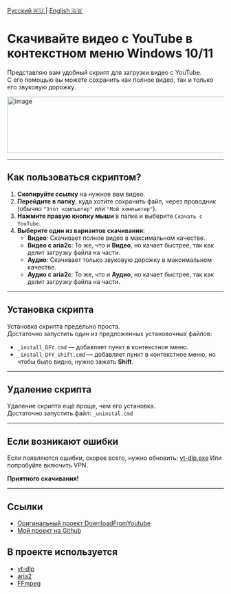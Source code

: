 [Русский 🇷🇺 ](README_RU.md) | [English 🇬🇧 ](README.md)

# Скачивайте видео с YouTube в контекстном меню Windows 10/11

Представляю вам удобный скрипт для загрузки видео с YouTube.  
С его помощью вы можете сохранить как полное видео, так и только его звуковую дорожку.

<img width="567" height="131" alt="image" src="https://github.com/user-attachments/assets/82ab93ef-4d9c-48be-800c-8221e69ca6d9" />


---

## Как пользоваться скриптом?

1. **Скопируйте ссылку** на нужное вам видео.  
2. **Перейдите в папку**, куда хотите сохранить файл, через проводник (обычно `"Этот компьютер"` или `"Мой компьютер"`).  
3. **Нажмите правую кнопку мыши** в папке и выберите `Скачать с YouTube`.  
4. **Выберите один из вариантов скачивания:**
   - **Видео**: Скачивает полное видео в максимальном качестве.  
   - **Видео с aria2c**: То же, что и **Видео**, но качает быстрее, так как делит загрузку файла на части.  
   - **Аудио**: Скачивает только звуковую дорожку в максимальном качестве.  
   - **Аудио с aria2c**: То же, что и **Аудио**, но качает быстрее, так как делит загрузку файла на части.  

---

## Установка скрипта

Установка скрипта предельно проста.  
Достаточно запустить один из предложенных установочных файлов:

- `_install_DFY.cmd` — добавляет пункт в контекстное меню.  
- `_install_DFY_shift.cmd` — добавляет пункт в контекстное меню, но чтобы было видно, нужно зажать **Shift**.  

---

## Удаление скрипта

Удаление скрипта ещё проще, чем его установка.  
Достаточно запустить файл: `_uninstal.cmd` 


---

## Если возникают ошибки

Если появляются ошибки, скорее всего, нужно обновить: [yt-dlp.exe](https://github.com/yt-dlp/yt-dlp/releases) Или попробуйте включить VPN.  

**Приятного скачивания!**

---

## Ссылки

- [Оригинальный проект DownloadFromYoutube](https://win10tweaker.ru/forum/topic/downloadfromyoutube)  
- [Мой проект на Github](https://github.com/a111et/downloadfromyoutube/releases)  

## В проекте используется
- [yt-dlp](https://github.com/yt-dlp/yt-dlp/)
- [aria2](https://github.com/aria2/aria2)
- [FFmpeg](https://github.com/BtbN/FFmpeg-Builds)
